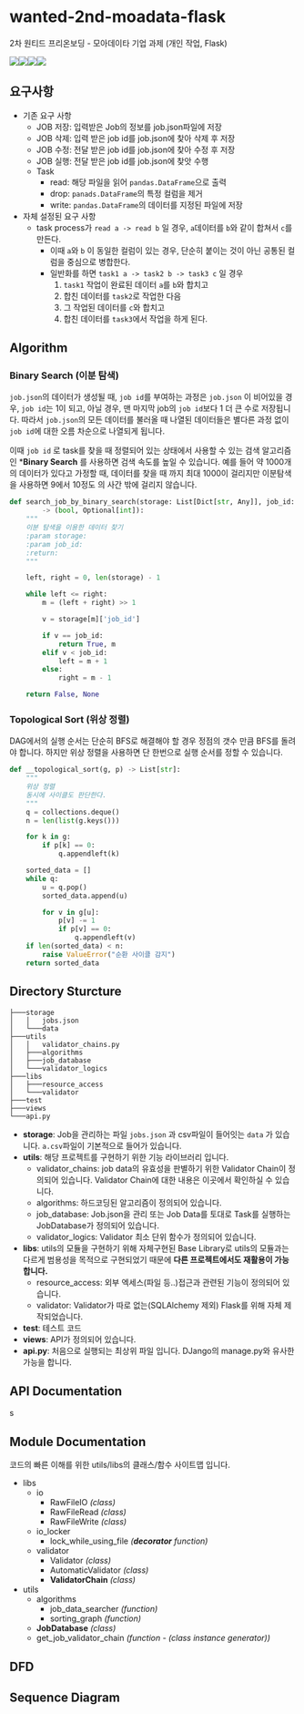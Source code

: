 # wanted-2nd-moadata-flask
2차 원티드 프리온보딩 - 모아데이타 기업 과제 (개인 작업, Flask)

<center>
<div style="display: flex">
    <img src="https://img.shields.io/badge/Python 3.9-FFD43B?style=flat-square&logo=python&logoColor=blue" />
    <img src="https://img.shields.io/badge/Flask Resful-000000?style=flat-square&logo=flask&logoColor=white" />
    <img src="https://img.shields.io/badge/Pandas-2C2D72?style=flat-square&logo=pandas&logoColor=white" />
    <img src="https://img.shields.io/badge/json-5E5C5C?style=flat-square&logo=json&logoColor=white" />
</div>
</center>

## 요구사항
* 기존 요구 사항
  * JOB 저장: 입력받은 Job의 정보를 job.json파일에 저장
  * JOB 삭제: 입력 받은 job id를 job.json에 찾아 삭제 후 저장
  * JOB 수정: 전달 받은 job id를 job.json에 찾아 수정 후 저장
  * JOB 실행: 전달 받은 job id를 job.json에 찾앗 수행
  * Task
    * read: 해당 파일을 읽어 ```pandas.DataFrame```으로 출력
    * drop: ```panads.DataFrame```의 특정 컬럼을 제거
    * write: ```pandas.DataFrame```의 데이터를 지정된 파일에 저장
* 자체 설정된 요구 사항
  * task process가 ```read a -> read b``` 일 경우, ```a```데이터를 ```b```와 같이 합쳐서 ```c```를 만든다.
    * 이때 ```a```와 ```b``` 이 동일한 컬럼이 있는 경우, 단순히 붙이는 것이 아닌 공통된 컬럼을 중심으로 병합한다.
    * 일반화를 하면 ```task1 a -> task2 b -> task3 c``` 일 경우
      1. ```task1``` 작업이 완료된 데이터 ```a```를 ```b```와 합치고
      2. 합친 데이터를 ```task2```로 작업한 다음
      3. 그 작업된 데이터를 ```c```와 합치고
      4. 합친 데이터를 ```task3```에서 작업을 하게 된다.

## Algorithm
### Binary Search (이분 탐색)
```job.json```의 데이터가 생성될 때, ```job id```를 부여하는 과정은 ```job.json``` 이 비어있을 경우,
```job id```는 1이 되고, 아닐 경우, 맨 마지막 job의 ```job id```보다 1 더 큰 수로 저장됩니다. 따라서
```job.json```의 모든 데이터를 불러올 때 나열된 데이터들은 별다른 과정 없이 ```job id```에 대한 오름 차순으로
나열되게 됩니다.

이때 ```job id``` 로 task를 찾을 때 정렬되어 있는 상태에서 사용할 수 있는 검색 알고리즘인 ***Binary Search**
를 사용하면 검색 속도를 높일 수 있습니다. 예를 들어 약 1000개의 데이터가 있다고 가정할 때, 데이터를 찾을 때 까지 최대
1000이 걸리지만 이분탐색을 사용하면 9에서 10정도 의 사간 밖에 걸리지 않습니다.

```python
def search_job_by_binary_search(storage: List[Dict[str, Any]], job_id: int) \
        -> (bool, Optional[int]):
    """
    이분 탐색을 이용한 데이터 찾기
    :param storage:
    :param job_id:
    :return:
    """

    left, right = 0, len(storage) - 1

    while left <= right:
        m = (left + right) >> 1

        v = storage[m]['job_id']

        if v == job_id:
            return True, m
        elif v < job_id:
            left = m + 1
        else:
            right = m - 1

    return False, None
```

### Topological Sort (위상 정렬)

DAG에서의 실행 순서는 단순히 BFS로 해결해야 할 경우 정점의 갯수 만큼 BFS를 돌려야 합니다. 하지만 위상 정렬을
사용하면 단 한번으로 실행 순서를 정할 수 있습니다.

```python
def __topological_sort(g, p) -> List[str]:
    """
    위상 정렬
    동시에 사이클도 판단한다.
    """
    q = collections.deque()
    n = len(list(g.keys()))

    for k in g:
        if p[k] == 0:
            q.appendleft(k)

    sorted_data = []
    while q:
        u = q.pop()
        sorted_data.append(u)

        for v in g[u]:
            p[v] -= 1
            if p[v] == 0:
                q.appendleft(v)
    if len(sorted_data) < n:
        raise ValueError("순환 사이클 감지")
    return sorted_data
```



## Directory Sturcture
```tree
├───storage
│   │   jobs.json
│   └───data
├───utils
│   │   validator_chains.py
│   ├───algorithms
│   ├───job_database
│   └───validator_logics
├───libs
│   ├───resource_access
│   └───validator
├───test
├───views
└───api.py
```
* **storage**: Job을 관리하는 파일 ```jobs.json``` 과 csv파일이 들어잇는 ```data``` 가 있습니다. ```a.csv```파일이 기본적으로 들어가 있습니다.
* **utils**: 해당 프로젝트를 구현하기 위한 기능 라이브러리 입니다.
  * validator_chains: job data의 유효성을 판별하기 위한 Validator Chain이 정의되어 있습니다. Validator Chain에 대한 내용은 이곳에서 확인하실 수 있습니다.
  * algorithms: 하드코딩된 알고리즘이 정의되어 있습니다.
  * job_database: Job.json을 관리 또는 Job Data를 토대로 Task를 실행하는 JobDatabase가 정의되어 있습니다.
  * validator_logics: Validator 최소 단위 함수가 정의되어 있습니다.
* **libs**: utils의 모듈을 구현하기 위해 자체구현된 Base Library로 utils의 모듈과는 다르게 범용성을 목적으로 구현되었기 때문에 **다른 프로젝트에서도 재활용이 가능합니다.**
  * resource_access: 외부 엑세스(파일 등..)접근과 관련된 기능이 정의되어 있습니다.
  * validator: Validator가 따로 없는(SQLAlchemy 제외) Flask를 위해 자체 제작되었습니다.
* **test**: 테스트 코드
* **views**: API가 정의되어 있습니다.
* **api.py**: 처음으로 실행되는 최상위 파일 입니다. DJango의 manage.py와 유사한 가능을 합니다.

## API Documentation
s

## Module Documentation
코드의 빠른 이해를 위한 utils/libs의 클래스/함수 사이트맵 입니다.
* libs
  * io
    * RawFileIO _(class)_
    * RawFileRead _(class)_
    * RawFileWrite _(class)_
  * io_locker
    * lock_while_using_file _(**decorator** function)_
  * validator
    * Validator _(class)_
    * AutomaticValidator _(class)_
    * **ValidatorChain** _(class)_
* utils
  * algorithms
    * job_data_searcher _(function)_
    * sorting_graph _(function)_
  * **JobDatabase** _(class)_
  * get_job_validator_chain _(function - (class instance generator))_


## DFD
## Sequence Diagram